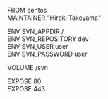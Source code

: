 FROM centos  
MAINTAINER "Hiroki Takeyama"

ENV SVN_APPDIR /  
ENV SVN_REPOSITORY dev  
ENV SVN_USER user  
ENV SVN_PASSWORD user

VOLUME /svn

EXPOSE 80  
EXPOSE 443
